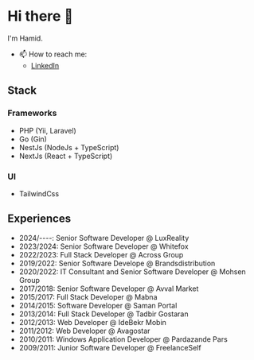 # Hi there 👋

I'm Hamid.
<!--
**isaachamid/isaachamid** is a ✨ _special_ ✨ repository because its `README.md` (this file) appears on your GitHub profile.

Here are some ideas to get you started:

- 🔭 I’m currently working on ...
- 🌱 I’m currently learning ...
- 👯 I’m looking to collaborate on ...
- 🤔 I’m looking for help with ...
- 💬 Ask me about ...
- 📫 How to reach me: ...
- 😄 Pronouns: ...
- ⚡ Fun fact: ...
-->

- 📫 How to reach me:
	- [LinkedIn](https://www.linkedin.com/in/isaachamid/)

## Stack

### Frameworks

- PHP (Yii, Laravel)
- Go (Gin)
- NestJs (NodeJs + TypeScript)
- NextJs (React + TypeScript)

### UI

- TailwindCss

## Experiences

- 2024/----: Senior Software Developer @ LuxReality
- 2023/2024: Senior Software Developer @ Whitefox
- 2022/2023: Full Stack Developer @ Across Group
- 2019/2022: Senior Software Develope @ Brandsdistribution
- 2020/2022: IT Consultant and Senior Software Developer @ Mohsen Group
- 2017/2018: Senior Software Developer @ Avval Market
- 2015/2017: Full Stack Developer @ Mabna
- 2014/2015: Software Developer @ Saman Portal
- 2013/2014: Full Stack Developer @ Tadbir Gostaran
- 2012/2013: Web Developer @ IdeBekr Mobin
- 2011/2012: Web Developer @ Avagostar
- 2010/2011: Windows Application Developer @ Pardazande Pars
- 2009/2011: Junior Software Developer @ FreelanceSelf

